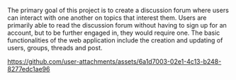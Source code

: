 The primary goal of this project is to create a discussion forum where users can interact with one another on topics that interest them. Users are primarily able to read the discussion forum without having to sign up for an account, but to be further engaged in, they would require one. The basic functionalities of the web application include the creation and updating of users, groups, threads and post. 


https://github.com/user-attachments/assets/6a1d7003-02e1-4c13-b248-8277edc1ae96

